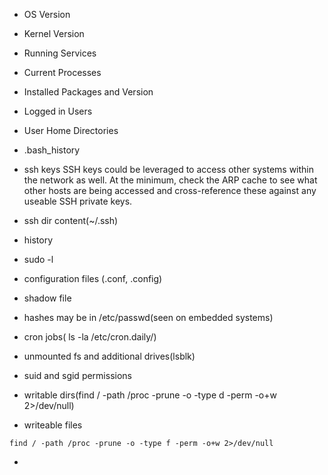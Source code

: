 
- OS Version
- Kernel Version
- Running Services
- Current Processes
- Installed Packages and Version
- Logged in Users
- User Home Directories
- .bash_history
- ssh keys
SSH keys could be leveraged to access other systems within the network as well. At the minimum, check the ARP cache to see what other hosts are being accessed and cross-reference these against any useable SSH private keys.

- ssh dir content(~/.ssh)
- history
- sudo -l
- configuration files (.conf, .config)
- shadow file
- hashes may be in /etc/passwd(seen on embedded systems)
- cron jobs(
ls -la /etc/cron.daily/)
- unmounted fs and additional drives(lsblk)
- suid and sgid permissions
- writable dirs(find / -path /proc -prune -o -type d -perm -o+w 2>/dev/null)
- writeable files
```shell-session
find / -path /proc -prune -o -type f -perm -o+w 2>/dev/null
```
- 